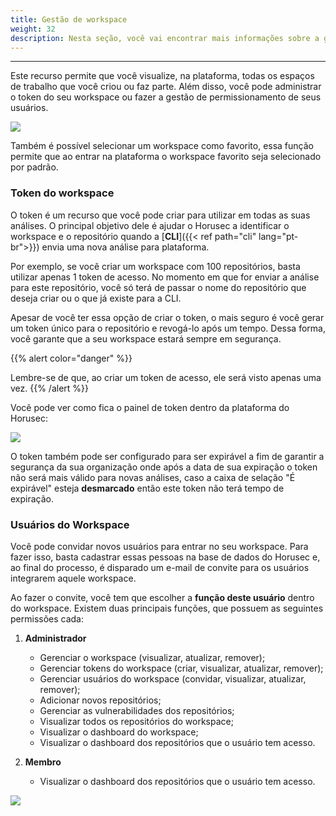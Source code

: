 ```yaml
---
title: Gestão de workspace
weight: 32
description: Nesta seção, você vai encontrar mais informações sobre a gestão de workspace.
---
```


---

Este recurso permite que você visualize, na plataforma, todas os espaços de trabalho que você criou ou faz parte. Além disso, você pode administrar o token do seu workspace ou fazer a gestão de permissionamento de seus usuários.

![](/docs/ptbr/web/services/manager/workspace-management/0-workspace.gif)

Também é possível selecionar um workspace como favorito, essa função permite que ao entrar na plataforma o workspace favorito seja selecionado por padrão.

###  Token do workspace

O token é um recurso que você pode criar para utilizar em todas as suas análises. O principal objetivo dele é ajudar o Horusec a identificar o workspace e o repositório quando a [**CLI**]({{< ref path="cli" lang="pt-br">}}) envia uma nova análise para plataforma.

Por exemplo, se você criar um workspace com 100 repositórios, basta utilizar apenas 1 token de acesso. No momento em que for enviar a análise para este repositório, você só terá de passar o nome do repositório que deseja criar ou o que já existe para a CLI.

Apesar de você ter essa opção de criar o token, o mais seguro é você gerar um token único para o repositório e revogá-lo após um tempo. Dessa forma, você garante que a seu workspace estará sempre em segurança.

{{% alert color="danger" %}}

Lembre-se de que, ao criar um token de acesso, ele será visto apenas uma vez.
{{% /alert %}}

Você pode ver como fica o painel de token dentro da plataforma do Horusec:

![](/docs/ptbr/web/services/manager/workspace-management/1-token.gif)

O token também pode ser configurado para ser expirável a fim de garantir a segurança da sua organização onde após a data de sua expiração o token não será mais válido para novas análises, caso a caixa de selação "É expirável" esteja **desmarcado** então este token não terá tempo de expiração.

### Usuários do Workspace

Você pode convidar novos usuários para entrar no seu workspace. Para fazer isso, basta cadastrar essas pessoas na base de dados do Horusec e, ao final do processo, é disparado um e-mail de convite para os usuários integrarem aquele workspace.

Ao fazer o convite,  você tem que escolher a **função deste usuário** dentro do workspace. Existem duas principais funções, que possuem as seguintes permissões cada:

1. **Administrador**

   * Gerenciar o workspace \(visualizar, atualizar, remover\);
   * Gerenciar tokens do workspace \(criar, visualizar, atualizar, remover\);
   * Gerenciar usuários do workspace \(convidar, visualizar, atualizar, remover\);
   * Adicionar novos repositórios;
   * Gerenciar as vulnerabilidades dos repositórios;
   * Visualizar todos os repositórios do workspace;
   * Visualizar o dashboard do workspace;
   * Visualizar o dashboard dos repositórios que o usuário tem acesso.

2. **Membro**

   * Visualizar o dashboard dos repositórios que o usuário tem acesso.

![](/docs/ptbr/web/services/manager/workspace-management/2-invite.gif)

